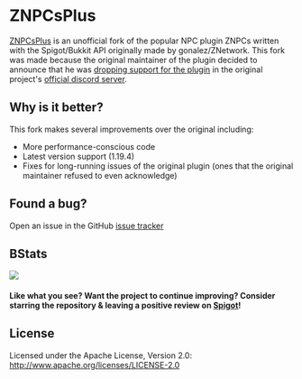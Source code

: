 # ZNPCsPlus
[ZNPCsPlus](https://www.spigotmc.org/resources/znpcsplus.109380/) is an unofficial fork of the popular NPC plugin ZNPCs written with the Spigot/Bukkit API originally made by 
gonalez/ZNetwork. This fork was made because the original maintainer of the plugin decided to announce that he was 
[dropping support for the plugin](https://media.discordapp.net/attachments/1093914615873806477/1098409384855474237/znpc.png) 
in the original project's [official discord server](https://discord.com/invite/RhNMH4T).

## Why is it better?
This fork makes several improvements over the original including:
- More performance-conscious code
- Latest version support (1.19.4)
- Fixes for long-running issues of the original plugin (ones that the original maintainer refused to even acknowledge)

## Found a bug?
Open an issue in the GitHub [issue tracker](https://github.com/Pyrbu/ZNPCsPlus/issues)

## BStats
[![](https://bstats.org/signatures/bukkit/znpcsplus.svg)](https://bstats.org/plugin/bukkit/ZNPCsPlus/18244/)

#### Like what you see? Want the project to continue improving? Consider starring the repository & leaving a positive review on [Spigot](https://www.spigotmc.org/resources/znpcsplus.109380/)!

## License
Licensed under the Apache License, Version 2.0: http://www.apache.org/licenses/LICENSE-2.0